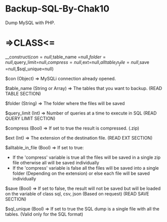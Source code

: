 # Backup-SQL-By-Chak10
Dump MySQL with PHP.

# =>CLASS<=

__construct($con = null,$table_name =null,$folder = null,$query_limit=null,$compress = null,$ext=null,$alltable_in_file=null,$save =null,$sql_unique=null)

$con (Object) => MySQLi connection already opened.

$table_name (String or Array) => The tables that you want to backup. (READ TABLE SECTION)

$folder (String) => The folder where the files will be saved 

$query_limit (Int) => Number of queries at a time to execute in SQL (READ QUERY LIMIT SECTION)

$compress (Bool) => If set to true the result is compressed. (.zip)

$ext (Int) => The extension of the destination file. (READ EXT SECTION)

$alltable_in_file (Bool) => If set to true: 
- If the 'compress' variable is true all the files will be saved in a single zip file otherwise all will be saved individually
- If the 'compress' variable is false all the files will be saved into a single folder (Depending on the extension) or else each file will be saved individually

$save (Bool) => If set to false, the result will not be saved but will be loaded on the variable of class sql, csv, json (Based on request) (READ SAVE SECTION)

$sql_unique (Bool) => If set to true the SQL dump is a single file with all the tables. (Valid only for the SQL format)
